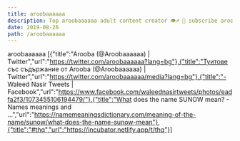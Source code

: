 ```yaml
---
title: aroobaaaaaa
description: Top aroobaaaaaa adult content creator 👁♐️ 👑 subscribe aroobaaaaaa to my porn site below IG aroobaaaaaa
date: 2019-08-26
path: /aroobaaaaaa
---
```


aroobaaaaaa
[{"title":"Arooba (@Aroobaaaaaa) | Twitter","url":"https://twitter.com/aroobaaaaaa?lang=bg"},{"title":"Туитове със съдържание от Arooba (@Aroobaaaaaa) | Twitter","url":"https://twitter.com/aroobaaaaaa/media?lang=bg"},{"title":"- Waleed Nasir Tweets | Facebook","url":"https://www.facebook.com/waleednasirtweets/photos/eadfa2f3/1073455106194479/"},{"title":"What does the name SUNOW mean? - Names meanings and ...","url":"https://namemeaningsdictionary.com/meaning-of-the-name/sunow/what-does-the-name-sunow-mean"},{"title":"#thq","url":"https://incubator.netlify.app/t/thq"}]

